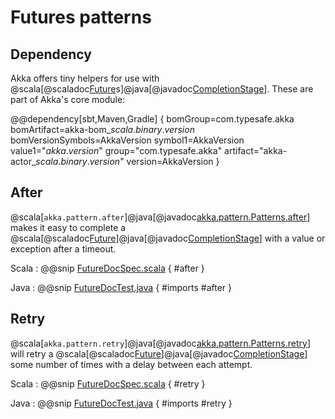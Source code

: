 # Futures patterns

## Dependency

Akka offers tiny helpers for use with @scala[@scaladoc[Future](scala.concurrent.Future)s]@java[@javadoc[CompletionStage](java.util.concurrent.CompletionStage)]. These are part of Akka's core module:

@@dependency[sbt,Maven,Gradle] {
  bomGroup=com.typesafe.akka bomArtifact=akka-bom_$scala.binary.version$ bomVersionSymbols=AkkaVersion
  symbol1=AkkaVersion
  value1="$akka.version$"
  group="com.typesafe.akka"
  artifact="akka-actor_$scala.binary.version$"
  version=AkkaVersion
}

## After

@scala[`akka.pattern.after`]@java[@javadoc[akka.pattern.Patterns.after](akka.pattern.Patterns#after)] makes it easy to complete a @scala[@scaladoc[Future](scala.concurrent.Future)]@java[@javadoc[CompletionStage](java.util.concurrent.CompletionStage)] with a value or exception after a timeout.

Scala
:  @@snip [FutureDocSpec.scala](/gemini-docs/src/test/scala/docs/future/FutureDocSpec.scala) { #after }

Java
:   @@snip [FutureDocTest.java](/gemini-docs/src/test/java/jdocs/future/FutureDocTest.java) { #imports #after }

## Retry

@scala[`akka.pattern.retry`]@java[@javadoc[akka.pattern.Patterns.retry](akka.pattern.Patterns#retry)] will retry a @scala[@scaladoc[Future](scala.concurrent.Future)]@java[@javadoc[CompletionStage](java.util.concurrent.CompletionStage)] some number of times with a delay between each attempt.

Scala
:   @@snip [FutureDocSpec.scala](/gemini-docs/src/test/scala/docs/future/FutureDocSpec.scala) { #retry }

Java
:   @@snip [FutureDocTest.java](/gemini-docs/src/test/java/jdocs/future/FutureDocTest.java) { #imports #retry }
